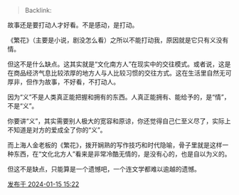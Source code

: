 > Backlink:

故事还是要打动人才好看。不是感动，是打动。

《繁花》（主要是小说，剧没怎么看）之所以不能打动我，原因就是它只有义没有情。

但这不是什么缺点。这其实就是“文化南方人”在现实中的交往模式。或者说，这是在商品经济气息比较浓厚的地方人与人比较习惯的交往方式。这在生活里自然无可厚非，但作为故事，不好看，不打动人。

因为“义”不是人类真正能把握和拥有的东西。人真正能拥有、能给予的，是“情”，不是“义”。

你要讲“义”，其实需要别人极大的宽容和原谅，你还觉得自己仁至义尽了，实际上不知道是对方的爱成全了你的“义”。

而上海人金老板的《繁花》，拨开娴熟的写作技巧和时代隐喻，骨子里就是这样一种东西，在“文化北方人”看来是非常冷酷无情的，是没有心的，也是自以为义的。

但这不是缺点，只能算是一个遗憾吧，一个连文学都难以逾越的遗憾。

[发布于 2024-01-15 15:22](//www.zhihu.com/pin/1730210659520901120)
